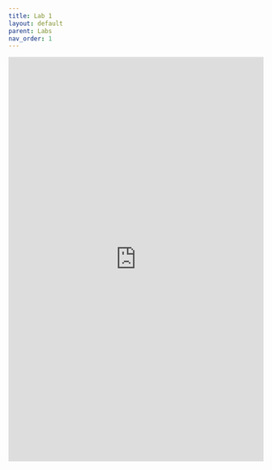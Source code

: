 ```yaml
---
title: Lab 1
layout: default
parent: Labs
nav_order: 1
---
```

<iframe 
    src="https://docs.google.com/document/d/e/2PACX-1vQJAFv28MgsyaVehvd10nOU9d9-ss9wCVk6eG7dMUJfycnPkL14bP2JWqlqBM0jbUEq7KM6wHpxyidl/pub?embedded=true" 
    width="100%" 
    height="800px" 
    frameborder="0" 
    allowfullscreen>
</iframe>
